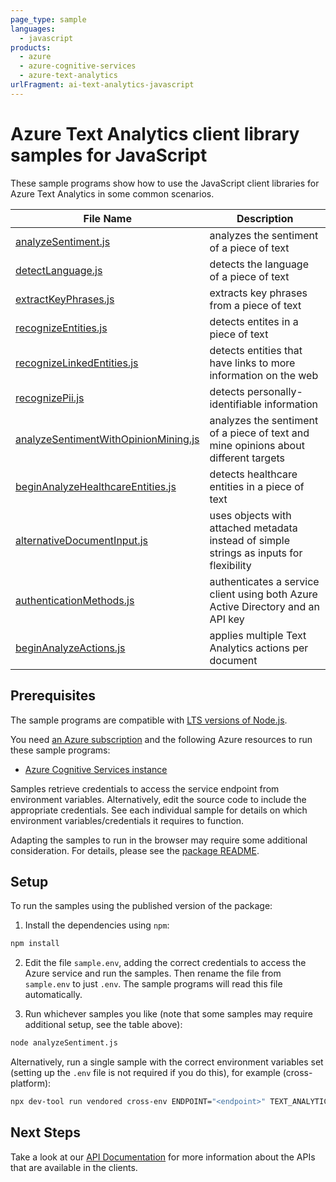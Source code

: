 ```yaml
---
page_type: sample
languages:
  - javascript
products:
  - azure
  - azure-cognitive-services
  - azure-text-analytics
urlFragment: ai-text-analytics-javascript
---
```


# Azure Text Analytics client library samples for JavaScript

These sample programs show how to use the JavaScript client libraries for Azure Text Analytics in some common scenarios.

| **File Name**                                                             | **Description**                                                                         |
| ------------------------------------------------------------------------- | --------------------------------------------------------------------------------------- |
| [analyzeSentiment.js][analyzesentiment]                                   | analyzes the sentiment of a piece of text                                               |
| [detectLanguage.js][detectlanguage]                                       | detects the language of a piece of text                                                 |
| [extractKeyPhrases.js][extractkeyphrases]                                 | extracts key phrases from a piece of text                                               |
| [recognizeEntities.js][recognizeentities]                                 | detects entites in a piece of text                                                      |
| [recognizeLinkedEntities.js][recognizelinkedentities]                     | detects entities that have links to more information on the web                         |
| [recognizePii.js][recognizepii]                                           | detects personally-identifiable information                                             |
| [analyzeSentimentWithOpinionMining.js][analyzesentimentwithopinionmining] | analyzes the sentiment of a piece of text and mine opinions about different targets     |
| [beginAnalyzeHealthcareEntities.js][beginanalyzehealthcareentities]       | detects healthcare entities in a piece of text                                          |
| [alternativeDocumentInput.js][alternativedocumentinput]                   | uses objects with attached metadata instead of simple strings as inputs for flexibility |
| [authenticationMethods.js][authenticationmethods]                         | authenticates a service client using both Azure Active Directory and an API key         |
| [beginAnalyzeActions.js][beginanalyzeactions]                             | applies multiple Text Analytics actions per document                                    |

## Prerequisites

The sample programs are compatible with [LTS versions of Node.js](https://github.com/nodejs/release#release-schedule).

You need [an Azure subscription][freesub] and the following Azure resources to run these sample programs:

- [Azure Cognitive Services instance][createinstance_azurecognitiveservicesinstance]

Samples retrieve credentials to access the service endpoint from environment variables. Alternatively, edit the source code to include the appropriate credentials. See each individual sample for details on which environment variables/credentials it requires to function.

Adapting the samples to run in the browser may require some additional consideration. For details, please see the [package README][package].

## Setup

To run the samples using the published version of the package:

1. Install the dependencies using `npm`:

```bash
npm install
```

2. Edit the file `sample.env`, adding the correct credentials to access the Azure service and run the samples. Then rename the file from `sample.env` to just `.env`. The sample programs will read this file automatically.

3. Run whichever samples you like (note that some samples may require additional setup, see the table above):

```bash
node analyzeSentiment.js
```

Alternatively, run a single sample with the correct environment variables set (setting up the `.env` file is not required if you do this), for example (cross-platform):

```bash
npx dev-tool run vendored cross-env ENDPOINT="<endpoint>" TEXT_ANALYTICS_API_KEY="<text analytics api key>" node analyzeSentiment.js
```

## Next Steps

Take a look at our [API Documentation][apiref] for more information about the APIs that are available in the clients.

[analyzesentiment]: https://github.com/Azure/azure-sdk-for-js/blob/main/sdk/textanalytics/ai-text-analytics/samples/v5/javascript/analyzeSentiment.js
[detectlanguage]: https://github.com/Azure/azure-sdk-for-js/blob/main/sdk/textanalytics/ai-text-analytics/samples/v5/javascript/detectLanguage.js
[extractkeyphrases]: https://github.com/Azure/azure-sdk-for-js/blob/main/sdk/textanalytics/ai-text-analytics/samples/v5/javascript/extractKeyPhrases.js
[recognizeentities]: https://github.com/Azure/azure-sdk-for-js/blob/main/sdk/textanalytics/ai-text-analytics/samples/v5/javascript/recognizeEntities.js
[recognizelinkedentities]: https://github.com/Azure/azure-sdk-for-js/blob/main/sdk/textanalytics/ai-text-analytics/samples/v5/javascript/recognizeLinkedEntities.js
[recognizepii]: https://github.com/Azure/azure-sdk-for-js/blob/main/sdk/textanalytics/ai-text-analytics/samples/v5/javascript/recognizePii.js
[analyzesentimentwithopinionmining]: https://github.com/Azure/azure-sdk-for-js/blob/main/sdk/textanalytics/ai-text-analytics/samples/v5/javascript/analyzeSentimentWithOpinionMining.js
[beginanalyzehealthcareentities]: https://github.com/Azure/azure-sdk-for-js/blob/main/sdk/textanalytics/ai-text-analytics/samples/v5/javascript/beginAnalyzeHealthcareEntities.js
[alternativedocumentinput]: https://github.com/Azure/azure-sdk-for-js/blob/main/sdk/textanalytics/ai-text-analytics/samples/v5/javascript/alternativeDocumentInput.js
[authenticationmethods]: https://github.com/Azure/azure-sdk-for-js/blob/main/sdk/textanalytics/ai-text-analytics/samples/v5/javascript/authenticationMethods.js
[beginanalyzeactions]: https://github.com/Azure/azure-sdk-for-js/blob/main/sdk/textanalytics/ai-text-analytics/samples/v5/javascript/beginAnalyzeActions.js
[apiref]: https://learn.microsoft.com/javascript/api/@azure/ai-text-analytics
[freesub]: https://azure.microsoft.com/free/
[createinstance_azurecognitiveservicesinstance]: https://learn.microsoft.com/azure/cognitive-services/cognitive-services-apis-create-account
[package]: https://github.com/Azure/azure-sdk-for-js/tree/main/sdk/textanalytics/ai-text-analytics/README.md
